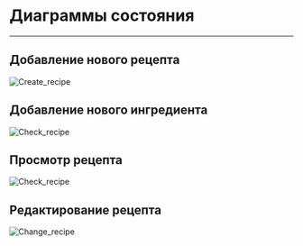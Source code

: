 # Диаграммы состояния
---
## Добавление нового рецепта

![Create_recipe](https://github.com/Belevic/Recipe_Book/blob/master/Documentation/Mockups/state_Creating_Recipe.png)


## Добавление нового ингредиента

![Check_recipe](https://github.com/Belevic/Recipe_Book/blob/master/Documentation/Mockups/state_Create_Item.png)


## Просмотр рецепта

![Check_recipe](https://github.com/Belevic/Recipe_Book/blob/master/Documentation/Mockups/state_Showing_Recipe.png)


## Редактирование рецепта

![Change_recipe](https://github.com/Belevic/Recipe_Book/blob/master/Documentation/Mockups/state_Changing_Recipe.png)

